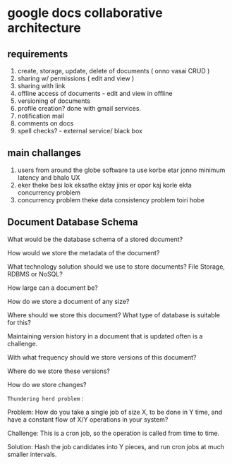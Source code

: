 # google docs collaborative architecture

## requirements

1. create, storage, update, delete of documents ( onno vasai CRUD )
2. sharing w/ permissions ( edit and view )
3. sharing with link
4. offline access of documents - edit and view in offline
5. versioning of documents
6. profile creation? done with gmail services.
7. notification mail
8. comments on docs
9. spell checks? - external service/ black box

## main challanges

1. users from around the globe software ta use korbe etar jonno minimum latency and bhalo UX
2. eker theke besi lok eksathe ektay jinis er opor kaj korle ekta concurrency problem
3. concurrency problem theke data consistency problem toiri hobe

## Document Database Schema

What would be the database schema of a stored document?

How would we store the metadata of the document?

What technology solution should we use to store documents? File Storage, RDBMS or NoSQL?

How large can a document be?

How do we store a document of any size?

Where should we store this document? What type of database is suitable for this?

Maintaining version history in a document that is updated often is a challenge.

With what frequency should we store versions of this document?

Where do we store these versions?

How do we store changes?

 `Thundering herd problem` :

Problem: How do you take a single job of size X, to be done in Y time, and have a constant flow of X/Y operations in your system?

Challenge: This is a cron job, so the operation is called from time to time.

Solution: Hash the job candidates into Y pieces, and run cron jobs at much smaller intervals.
